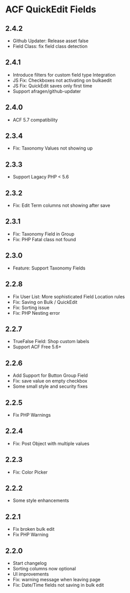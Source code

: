 ACF QuickEdit Fields
====================

2.4.2
-----
 - Github Updater: Release asset false
 - Field Class: fix field class detection

2.4.1
-----
 - Introduce filters for custom field type Integration
 - JS Fix: Checkboxes not activating on bulkaedit
 - JS Fix: QuickEdit saves only first time
 - Support afragen/github-updater

2.4.0
-----
 - ACF 5.7 compatibility

2.3.4
-----
 - Fix: Taxonomy Values not showing up

2.3.3
-----
 - Support Lagacy PHP < 5.6

2.3.2
-----
 - Fix: Edit Term columns not showing after save

2.3.1
-----
 - Fix: Taxonomy Field in Group
 - Fix: PHP Fatal class not found

2.3.0
-----
 - Feature: Support Taxonomy Fields

2.2.8
-----
 - Fix User List: More sophisticated Field Location rules
 - Fix: Saving on Bulk / QuickEdit
 - Fix: Sorting issue
 - Fix: PHP Nesting error

2.2.7
-----
 - TrueFalse Field: Shop custom labels
 - Support ACF Free 5.6+

2.2.6
-----
 - Add Support for Button Group Field
 - Fix: save value on empty checkbox
 - Some small style and security fixes

2.2.5
-----
 - Fix PHP Warnings

2.2.4
-----
 - Fix: Post Object with multiple values

2.2.3
-----
 - Fix: Color Picker

2.2.2
-----
 - Some style enhancements

2.2.1
-----
 - Fix broken bulk edit
 - Fix PHP Warning

2.2.0
-----
 - Start changelog
 - Sorting columns now optional
 - UI improvements
 - Fix: warning message when leaving page
 - Fix: Date/Time fields not saving in bulk edit
